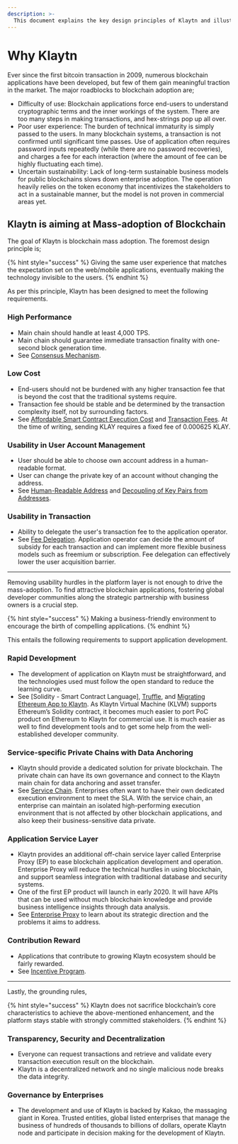 ```yaml
---
description: >-
  This document explains the key design principles of Klaytn and illustrates how Klaytn differentiates itself from others.
---
```


# Why Klaytn

Ever since the first bitcoin transaction in 2009, numerous blockchain applications have been developed, but few of them gain meaningful traction in the market. The major roadblocks to blockchain adoption are;

- Difficulty of use: Blockchain applications force end-users to understand cryptographic terms and the inner workings of the system. There are too many steps in making transactions, and hex-strings pop up all over.
- Poor user experience: The burden of technical immaturity is simply passed to the users. In many blockchain systems, a transaction is not confirmed until significant time passes. Use of application often requires password inputs repeatedly (while there are no password recoveries), and charges a fee for each interaction (where the amount of fee can be highly fluctuating each time).
- Uncertain sustainability: Lack of long-term sustainable business models for public blockchains slows down enterprise adoption. The operation heavily relies on the token economy that incentivizes the stakeholders to act in a sustainable manner, but the model is not proven in commercial areas yet.

## Klaytn is aiming at Mass-adoption of Blockchain

The goal of Klaytn is blockchain mass adoption. The foremost design principle is;

{% hint style="success" %}
Giving the same user experience that matches the expectation set on the web/mobile applications, eventually making the technology invisible to the users.
{% endhint %}

As per this principle, Klaytn has been designed to meet the following requirements.

### High Performance

- Main chain should handle at least 4,000 TPS.
- Main chain should guarantee immediate transaction finality with one-second block generation time.
- See [Consensus Mechanism](design/consensus-mechanism.md).

### Low Cost

- End-users should not be burdened with any higher transaction fee that is beyond the cost that the traditional systems require.
- Transaction fee should be stable and be determined by the transaction complexity itself, not by surrounding factors.
- See [Affordable Smart Contract Execution Cost](design/computation/klaytn-smart-contract.md#affordable-smart-contract-execution-cost) and [Transaction Fees](design/transaction-fees.md). At the time of writing, sending KLAY requires a fixed fee of 0.000625 KLAY.

### Usability in User Account Management

- User should be able to choose own account address in a human-readable format.
- User can change the private key of an account without changing the address.
- See [Human-Readable Address](design/accounts.md#human-readable-address-hra) and [Decoupling of Key Pairs from Addresses](design/accounts.md#decoupling-key-pairs-from-addresses).

### Usability in Transaction

- Ability to delegate the user's transaction fee to the application operator.
- See [Fee Delegation](design/transactions/README.md#fee-delegation). Application operator can decide the amount of subsidy for each transaction and can implement more flexible business models such as freemium or subscription. Fee delegation can effectively lower the user acquisition barrier.

***

Removing usability hurdles in the platform layer is not enough to drive the mass-adoption. To find attractive blockchain applications, fostering global developer communities along the strategic partnership with business owners is a crucial step.

{% hint style="success" %}
Making a business-friendly environment to encourage the birth of compelling applications.
{% endhint %}

This entails the following requirements to support application development.

### Rapid Development

- The development of application on Klaytn must be straightforward, and the technologies used must follow the open standard to reduce the learning curve.
- See [Solidity - Smart Contract Language], [Truffle](../toolkit/truffle.md), and [Migrating Ethereum App to Klaytn](../bapp/tutorials/migrating-ethereum-app-to-klaytn.md). As Klaytn Virtual Machine (KLVM) supports Ethereum’s Solidity contract, it becomes much easier to port PoC product on Ethereum to Klaytn for commercial use. It is much easier as well to find development tools and to get some help from the well-established developer community.

### Service-specific Private Chains with Data Anchoring

- Klaytn should provide a dedicated solution for private blockchain. The private chain can have its own governance and connect to the Klaytn main chain for data anchoring and asset transfer.
- See [Service Chain](scaling-solutions.md#service-chain). Enterprises often want to have their own dedicated execution environment to meet the SLA. With the service chain, an enterprise can maintain an isolated high-performing execution environment that is not affected by other blockchain applications, and also keep their business-sensitive data private.

### Application Service Layer

- Klaytn provides an additional off-chain service layer called Enterprise Proxy (EP) to ease blockchain application development and operation. Enterprise Proxy will reduce the technical hurdles in using blockchain, and support seamless integration with traditional database and security systems.
- One of the first EP product will launch in early 2020. It will have APIs that can be used without much blockchain knowledge and provide business intelligence insights through data analysis.
- See [Enterprise Proxy](enterprise-proxy.md) to learn about its strategic direction and the problems it aims to address.

### Contribution Reward

- Applications that contribute to growing Klaytn ecosystem should be fairly rewarded.
- See [Incentive Program](design/token-economy.md#incentive-programs).

***

Lastly, the grounding rules,

{% hint style="success" %}
Klaytn does not sacrifice blockchain’s core characteristics to achieve the above-mentioned enhancement, and the platform stays stable with strongly committed stakeholders.
{% endhint %}

### Transparency, Security and Decentralization

- Everyone can request transactions and retrieve and validate every transaction execution result on the blockchain.
- Klaytn is a decentralized network and no single malicious node breaks the data integrity.

### Governance by Enterprises

- The development and use of Klaytn is backed by Kakao, the massaging giant in Korea. Trusted entities, global listed enterprises that manage the business of hundreds of thousands to billions of dollars, operate Klaytn node and participate in decision making for the development of Klaytn.

